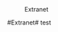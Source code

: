 <properties>
	<page>
		<title>Extranet</title>
	</page>
	<menu>
		<position>Extranet 
		<title>Introductie</title>
	</menu>
</properties>

#Extranet#
<description>test
</description>
